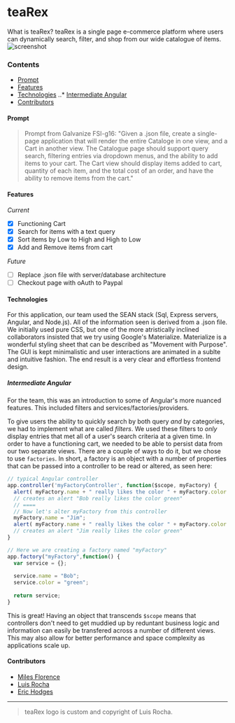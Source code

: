 # teaRex

What is teaRex? teaRex is a single page e-commerce platform where users can dynamically search, filter, and shop from our wide catalogue of items. 
![screenshot](http://i.imgur.com/w0F44hP.png)


### Contents

 * [Prompt](#prompt)
 * [Features](#features)
 * [Technologies](#technologies)
..* [Intermediate Angular](#intermediate-angular)
 * [Contributors](#contributors)

#### Prompt

 > Prompt from Galvanize FSI-g16: "Given a .json file, create a single-page application that will render the entire Cataloge in one view, and a Cart in another view. The Catalogue page should support query search, filtering entries via dropdown menus, and the ability to add items to your cart. The Cart view should display items added to cart, quantity of each item, and the total cost of an order, and have the ability to remove items from the cart."

#### Features

_Current_
 - [x] Functioning Cart
 - [x] Search for items with a text query
 - [x] Sort items by Low to High and High to Low
 - [x] Add and Remove items from cart

_Future_
 - [ ] Replace .json file with server/database architecture
 - [ ] Checkout page with oAuth to Paypal

#### Technologies

For this application, our team used the SEAN stack (Sql, Express servers, Angular, and Node.js). All of the information seen is derived from a .json file. We initially used pure CSS, but one of the more atristically inclined collaborators insisted that we try using Google's Materialize. Materialize is a wonderful styling sheet that can be described as "Movement with Purpose". The GUI is kept minimalistic and user interactions are animated in a sublte and intuitive fashion. The end result is a very clear and effortless frontend design.

##### Intermediate Angular

For the team, this was an introduction to some of Angular's more nuanced features. This included filters and services/factories/providers. 

To give users the ability to quickly search by both query *and* by categories, we had to implement what are called _filters_. We used these filters to *only* display entries that met all of a user's search criteria at a given time. In order to have a functioning cart, we needed to be able to persist data from our two separate views. There are a couple of ways to do it, but we chose to use ```factories```. In short, a factory is an object with a number of properties that can be passed into a controller to be read or altered, as seen here:

```javascript
// typical Angular controller
app.controller('myFactoryController', function($scope, myFactory) {
  alert( myFactory.name + " really likes the color " + myFactory.color );
  // creates an alert "Bob really likes the color green"
  // ====
  // Now let's alter myFactory from this controller
  myFactory.name = "Jim";
  alert( myFactory.name + " really likes the color " + myFactory.color );
  // creates an alert "Jim really likes the color green"
}

// Here we are creating a factory named "myFactory"
app.factory("myFactory",function() {
  var service = {};
  
  service.name = "Bob";
  service.color = "green";
  
  return service;
}
```
This is great! Having an object that transcends ```$scope``` means that controllers don't need to get muddied up by reduntant business logic and information can easily be transfered across a number of different views. This may also allow for better performance and space complexity as applications scale up.

#### Contributors
 * [Miles Florence](http://github.com/milesflo)
 * [Luis Rocha](http://github.com/luisrochadev)
 * [Eric Hodges](http://github.com/erichodges)

---
> teaRex logo is custom and copyright of Luis Rocha.
